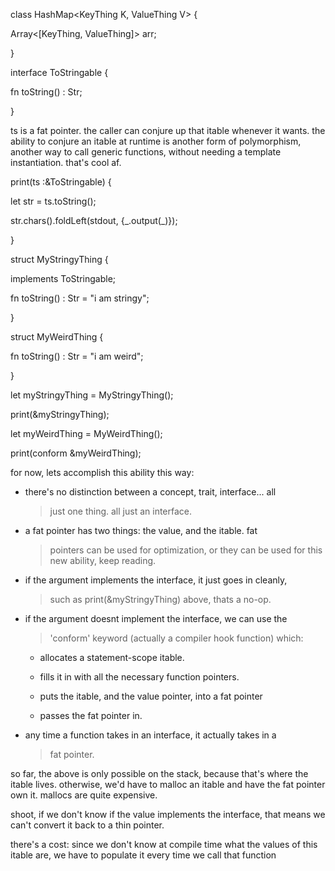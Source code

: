 class HashMap\<KeyThing K, ValueThing V\> {

Array\<\[KeyThing, ValueThing\]\> arr;

}

interface ToStringable {

fn toString() : Str;

}

ts is a fat pointer. the caller can conjure up that itable whenever it
wants. the ability to conjure an itable at runtime is another form of
polymorphism, another way to call generic functions, without needing a
template instantiation. that's cool af.

print(ts :&ToStringable) {

let str = ts.toString();

str.chars().foldLeft(stdout, {\_.output(\_)});

}

struct MyStringyThing {

implements ToStringable;

fn toString() : Str = "i am stringy";

}

struct MyWeirdThing {

fn toString() : Str = "i am weird";

}

let myStringyThing = MyStringyThing();

print(&myStringyThing);

let myWeirdThing = MyWeirdThing();

print(conform &myWeirdThing);

for now, lets accomplish this ability this way:

-   there's no distinction between a concept, trait, interface... all
    > just one thing. all just an interface.

-   a fat pointer has two things: the value, and the itable. fat
    > pointers can be used for optimization, or they can be used for
    > this new ability, keep reading.

-   if the argument implements the interface, it just goes in cleanly,
    > such as print(&myStringyThing) above, thats a no-op.

-   if the argument doesnt implement the interface, we can use the
    > 'conform' keyword (actually a compiler hook function) which:

    -   allocates a statement-scope itable.

    -   fills it in with all the necessary function pointers.

    -   puts the itable, and the value pointer, into a fat pointer

    -   passes the fat pointer in.

-   any time a function takes in an interface, it actually takes in a
    > fat pointer.

so far, the above is only possible on the stack, because that's where
the itable lives. otherwise, we'd have to malloc an itable and have the
fat pointer own it. mallocs are quite expensive.

shoot, if we don't know if the value implements the interface, that
means we can't convert it back to a thin pointer.

there's a cost: since we don't know at compile time what the values of
this itable are, we have to populate it every time we call that function
